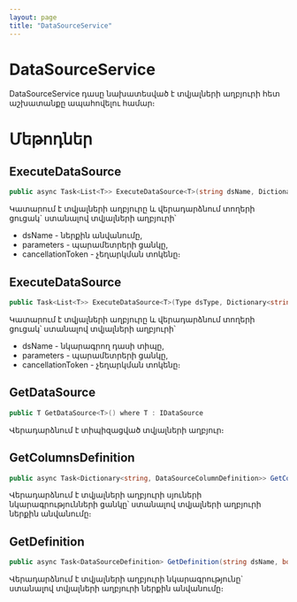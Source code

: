 ```yaml
---
layout: page
title: "DataSourceService" 
---
```


# DataSourceService

DataSourceService դասը նախատեսված է տվյալների աղբյուրի հետ աշխատանքը ապահովելու համար։

# Մեթոդներ

## ExecuteDataSource

```c#
public async Task<List<T>> ExecuteDataSource<T>(string dsName, Dictionary<string, object> parameters, CancellationToken cancellationToken = default)
```

Կատարում է տվյալների աղբյուրը և վերադարձնում տողերի ցուցակ` ստանալով տվյալների աղբյուրի՝
- dsName - ներքին անվանումը,
- parameters - պարամետրերի ցանկը,
- cancellationToken - չեղարկման տոկենը։

## ExecuteDataSource

```c#
public Task<List<T>> ExecuteDataSource<T>(Type dsType, Dictionary<string, object> parameters, CancellationToken cancellationToken = default)
```

Կատարում է տվյալների աղբյուրը և վերադարձնում տողերի ցուցակ՝ 
ստանալով տվյալների աղբյուրի՝
- dsName - նկարագրող դասի տիպը,
- parameters - պարամետրերի ցանկը,
- cancellationToken - չեղարկման տոկենը։

## GetDataSource

```c#
public T GetDataSource<T>() where T : IDataSource
```

Վերադարձնում է տիպիզացված տվյալների աղբյուր։

## GetColumnsDefinition

```c#
public async Task<Dictionary<string, DataSourceColumnDefinition>> GetColumnsDefinition(string dsName)
```

Վերադարձնում է տվյալների աղբյուրի սյուների նկարագրությունների ցանկը՝ ստանալով տվյալների աղբյուրի ներքին անվանումը։


## GetDefinition

```c#
public async Task<DataSourceDefinition> GetDefinition(string dsName, bool isFull = false)
```

Վերադարձնում է տվյալների աղբյուրի նկարագրությունը` ստանալով տվյալների աղբյուրի ներքին անվանումը։


